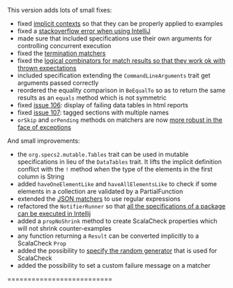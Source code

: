 This version adds lots of small fixes:

 * fixed [implicit contexts](http://etorreborre.github.com/specs2/guide/org.specs2.guide.Structure.html#Implicit+context) so that they can be properly applied to examples
 * fixed a [stackoverflow error when using IntelliJ](https://groups.google.com/d/topic/specs2-users/1_mBukI2Xfo/discussion)
 * made sure that included specifications use their own arguments for controlling concurrent execution
 * fixed the [termination matchers](https://groups.google.com/d/topic/specs2-users/YhbEqoDWFaE/discussion)
 * fixed the [logical combinators for match results so that they work ok with thrown expectations](https://groups.google.com/d/topic/specs2-users/HB6x1WCBHqU/discussion)
 * included specification extending the `CommandLineArguments` trait get arguments passed correctly
 * reordered the equality comparison in `BeEqualTo` so as to return the same results as an `equals` method which is not symmetric
 * fixed [issue 106](https://github.com/etorreborre/specs2/issues/106): display of failing data tables in html reports
 * fixed [issue 107](https://github.com/etorreborre/specs2/issues/107): tagged sections with multiple names
 * `orSkip` and `orPending` methods on matchers are now [more robust in the face of exceptions](https://groups.google.com/d/topic/specs2-users/DB10WJHHIUM/discussion)

 
And small improvements:

 * the `org.specs2.mutable.Tables` trait can be used in mutable specifications in lieu of the `DataTables` trait. It lifts the implicit definition conflict with the `!` method when the type of the elements in the first column is String
 * added `haveOneElementLike` and `haveAllElementsLike` to check if some elements in a collection are validated by a PartialFunction
 * extended the [JSON matchers](http://etorreborre.github.com/specs2/guide/org.specs2.guide.Matchers.html#Out+of+the+box) to use regular expressions
 * refactored the `NotifierRunner` so that [all the specifications of a package can be executed in Intellij](https://groups.google.com/d/msg/specs2-users/1_mBukI2Xfo/oZnTGHUuxcgJ)
 * added a `propNoShrink` method to create ScalaCheck properties which will not shrink counter-examples
 * any function returning a `Result` can be converted implicitly to a ScalaCheck `Prop`
 * added the possibility to [specify the random generator](http://stackoverflow.com/questions/12639454/make-scalacheck-tests-deterministic) that is used for ScalaCheck
 * added the possibility to set a custom failure message on a matcher

 ==========================
